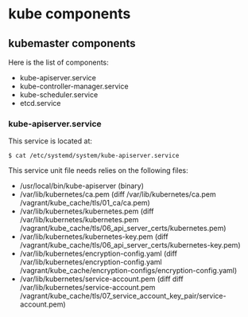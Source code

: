 # kube components

## kubemaster components

Here is the list of components:

- kube-apiserver.service
- kube-controller-manager.service  
- kube-scheduler.service
- etcd.service

### kube-apiserver.service

This service is located at:

```
$ cat /etc/systemd/system/kube-apiserver.service
```

This service unit file needs relies on the following files:

- /usr/local/bin/kube-apiserver              (binary)
- /var/lib/kubernetes/ca.pem                 (diff /var/lib/kubernetes/ca.pem /vagrant/kube_cache/tls/01_ca/ca.pem)
- /var/lib/kubernetes/kubernetes.pem         (diff /var/lib/kubernetes/kubernetes.pem /vagrant/kube_cache/tls/06_api_server_certs/kubernetes.pem)
- /var/lib/kubernetes/kubernetes-key.pem     (diff /vagrant/kube_cache/tls/06_api_server_certs/kubernetes-key.pem)
- /var/lib/kubernetes/encryption-config.yaml (diff /var/lib/kubernetes/encryption-config.yaml /vagrant/kube_cache/encryption-configs/encryption-config.yaml)
- /var/lib/kubernetes/service-account.pem    (diff diff /var/lib/kubernetes/service-account.pem /vagrant/kube_cache/tls/07_service_account_key_pair/service-account.pem)



